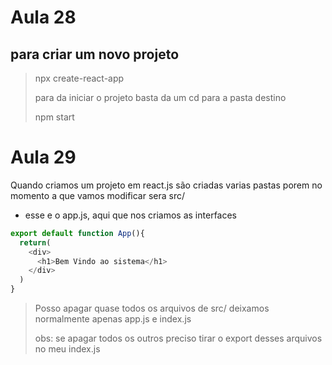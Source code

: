 # Aula 28 

## para criar um novo projeto
>npx create-react-app <nome>
>
> para da iniciar o projeto basta da um cd para a pasta destino <nome>
>
>npm start

# Aula 29 

Quando criamos um projeto em react.js são criadas varias pastas porem no momento a que vamos modificar sera src/ 

* esse e o app.js, aqui que nos criamos as interfaces 
````js
export default function App(){
  return(
    <div>
      <h1>Bem Vindo ao sistema</h1>
    </div>
  )
}
````

>Posso apagar quase todos os arquivos de src/ deixamos normalmente apenas app.js e index.js
>
>obs: se apagar todos os outros preciso tirar o export desses arquivos no meu index.js

